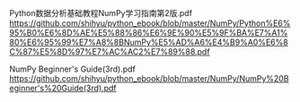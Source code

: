 Python数据分析基础教程NumPy学习指南第2版.pdf
https://github.com/shihyu/python_ebook/blob/master/NumPy/Python%E6%95%B0%E6%8D%AE%E5%88%86%E6%9E%90%E5%9F%BA%E7%A1%80%E6%95%99%E7%A8%8BNumPy%E5%AD%A6%E4%B9%A0%E6%8C%87%E5%8D%97%E7%AC%AC2%E7%89%88.pdf

NumPy Beginner's Guide(3rd).pdf
https://github.com/shihyu/python_ebook/blob/master/NumPy/NumPy%20Beginner's%20Guide(3rd).pdf

